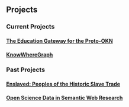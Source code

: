 ## Projects

### Current Projects
#### [The Education Gateway for the Proto-OKN](https://edugate.cs.wright.edu/)

#### [KnowWhereGraph](https://knowwheregraph.org/)

### Past Projects
#### [Enslaved: Peoples of the Historic Slave Trade](https://enslaved.org/)

#### [Open Science Data in Semantic Web Research](https://daselab.cs.ksu.edu/projects/open-science-data-semantic-web-research)
